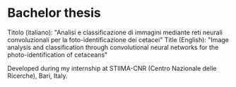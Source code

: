 # Bachelor thesis
Titolo (italiano): "Analisi e classificazione di immagini mediante reti neurali convoluzionali per la foto-identificazione dei cetacei"
Title (English): "Image analysis and classification through convolutional neural networks for the photo-identification of cetaceans"

Developed during my internship at STIIMA-CNR (Centro Nazionale delle Ricerche), Bari, Italy.
